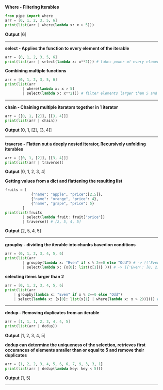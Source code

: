 
**Where - Filtering iterables**
```python
from pipe import where
arr = [0, 1, 2, 3, 5, 6]
print(list(arr | where(lambda x: x > 5)))
```
**Output**
[6]

---
**select - Applies the function to every element of the iterable**
```python
arr = [0, 1, 2, 3, 5, 6]
print(list(arr | select(lambda x: x**2))) # takes power of every element in the iterable
```
**Combining multiple functions**
```python
arr = [0, 1, 2, 3, 5, 6]
print(list(arr
		| where(lambda x: x > 5)
		| select(lambda x: x**2))) # filter elements larger than 5 and raise them to the power of 2
```
---
**chain - Chaining multiple iterators together in 1 iterator**
```python
arr = [[0, 1, [2]], [[3, 4]]]
print(list(arr | chain))
```
**Output**
[0, 1, [2], [3, 4]]

---
**traverse - Flatten out a deeply nested iterator, Recursively unfolding iterables**
```python
arr = [[0, 1, [2]], [[3, 4]]]
print(list(arr | traverse))
```
**Output**
[0, 1, 2, 3, 4]

**Getting values from a dict and flattening the resulting list**
```python
fruits = [
            {"name": "apple", "price":[2,5]},
            {"name": "orange", "price": 4},
            {"name", "grape", "price": 5}
        ]
print(list(fruits
		| select(lambda fruit: fruit["price"])
		| traverse)) # [2, 5, 4, 5]
```
**Output**
[2, 5, 4, 5]

---

**groupby - dividing the iterable into chunks based on conditions**
```python
arr = (0, 1, 2, 3, 4, 5, 6)
print(list(arr
		| groupby(lambda x: "Even" if x % 2==0 else "Odd") # -> [('Even', <itertools._grouper at 0x7fbea8030550>), ('Odd', <itertools._grouper at 0x7fbea80309a0>)]
		| select(lambda x: {x[0]: list(x[1])} ))) # -> [{'Even': [0, 2, 4, 6]}, {'Odd': [1, 3, 5]}]
```
**selecting items larger than 2**
```python
arr = [0, 1, 2, 3, 4, 5, 6]
print(list(arr
	| groupby(lambda x: "Even" if x % 2==0 else "Odd")
	| select(lambda x: {x[0]: list(x[1] | where(lambda x: x > 2))}))) # -> [{'Even': [4, 6]}, {'Odd': [3, 5]}]
```
---
**dedup - Removing duplicates from an iterable**
```python
arr = [1, 1, 1, 2, 3, 4, 4, 5]
print(list(arr | dedup))
```
**Output**
[1, 2, 3, 4, 5]

**dedup can determine the uniqueness of the selection,
retrieves first occurances of elements smaller than or equal to 5 and remove their duplicates**
```python
arr = [1, 2, 2, 3, 4, 5, 6, 6, 7, 9, 3, 3, 1]
print(list(arr | dedup(lambda key: key < 5)))
```
**Output**
[1, 5]

---
